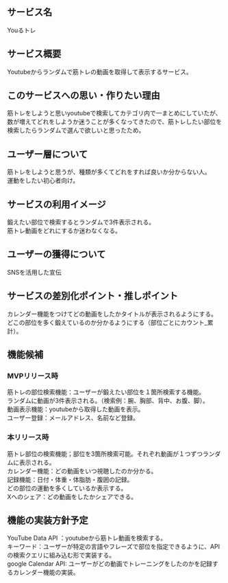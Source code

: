 ## サービス名
Youるトレ

## サービス概要
Youtubeからランダムで筋トレの動画を取得して表示するサービス。

## このサービスへの思い・作りたい理由
筋トレをしようと思いyoutubeで検索してカテゴリ内で一まとめにしていたが、数が増えてどれをしようか迷うことが多くなってきたので、筋トレしたい部位を検索したらランダムで選んで欲しいと思ったため。

## ユーザー層について
筋トレをしようと思うが、種類が多くてどれをすれば良いか分からない人。<br>
運動をしたい初心者向け。

## サービスの利用イメージ
鍛えたい部位で検索するとランダムで3件表示される。<br>
筋トレ動画をどれにするか迷わなくなる。<br>

## ユーザーの獲得について
SNSを活用した宣伝

## サービスの差別化ポイント・推しポイント
カレンダー機能をつけてどの動画をしたかタイトルが表示されるようにする。<br>
どこの部位を多く鍛えているのか分かるようにする（部位ごとにカウント_累計）。<br>

## 機能候補
### MVPリリース時
筋トレの部位検索機能：ユーザーが鍛えたい部位を１箇所検索する機能。<br>
ランダムに動画が3件表示される。（検索例：腕、胸部、背中、お腹、脚）。<br>
動画表示機能：youtubeから取得した動画を表示。<br>
ユーザー登録：メールアドレス、名前など登録。<br>

### 本リリース時
筋トレ部位の検索機能；部位を3箇所検索可能。それぞれ動画が１つずつランダムに表示される。<br>
カレンダー機能：どの動画をいつ視聴したのか分かる。<br>
記録機能：日付・体重・体脂肪・腹囲の記録。<br>
どの部位の運動を多くしているか表示する。<br>
Xへのシェア：どの動画をしたかシェアできる。<br>

## 機能の実装方針予定
YouTube Data API ：youtubeから筋トレ動画を検索する。<br>
キーワード：ユーザーが特定の言語やフレーズで部位を指定できるように、APIの検索クエリに組み込む形で実装する。<br>
google Calendar API: ユーザーがどの動画でトレーニングをしたのかを記録するカレンダー機能の実装。
